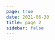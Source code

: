 ```yaml
---
page: true
date: 2021-06-30
title: page_2
sidebar: false
---
```

<script setup>
import Page from "./.vitepress/theme/components/Page.vue";
import { useData } from "vitepress";
const { theme } = useData();
const pageSize = theme.value.pageSize;
const posts = theme.value.posts.slice(6,12)
</script>
<Page :posts="posts" :pageCurrent="2" :pagesNum="2" />